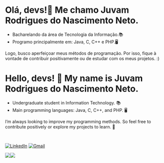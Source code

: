 <h1>Olá, devs!👋 Me chamo Juvam Rodrigues do Nascimento Neto.</h1>

<ul>
  <li>Bacharelando da área de Tecnologia da Informação.📚</li>
  <li>Programo principalmente em: Java, C, C++ e PHP.🖥️</li>
</ul>  
<p>Logo, busco aperfeiçoar meus métodos de programação. Por isso, fique à vontade de contribuir positivamente ou de estudar 
com os meus projetos. :)</p>

<h1>Hello, devs! 👋 My name is Juvam Rodrigues do Nascimento Neto.</h1>

<ul>
  <li>Undergraduate student in Information Technology. 📚</li>
  <li>Main programming languages: Java, C, C++, and PHP. 🖥️</li>
</ul>  
<p>I’m always looking to improve my programming methods. So feel free to contribute positively or explore my projects to learn. 🙂</p>
<br>

[![LinkedIn](https://img.shields.io/badge/LinkedIn-0077B5?style=for-the-badge&logo=linkedin&logoColor=white)](https://www.linkedin.com/in/juvamrodrigues/)
[![Gmail](https://img.shields.io/badge/Gmail-ce3d37?style=for-the-badge&logo=gmail&logoColor=white)](mailto:juvamrodrigues17@gmail.com)
<div style="display: flex">
  <img src="https://github-readme-stats.vercel.app/api?username=Juvam-Rodrigues&show_icons=true&theme=tokyonight&rank_icon=github" />
  <img src="https://github-readme-stats.vercel.app/api/top-langs?username=Juvam-Rodrigues&theme=tokyonight&layout=compact&langs_count=8&card_width=800" />
</div>
